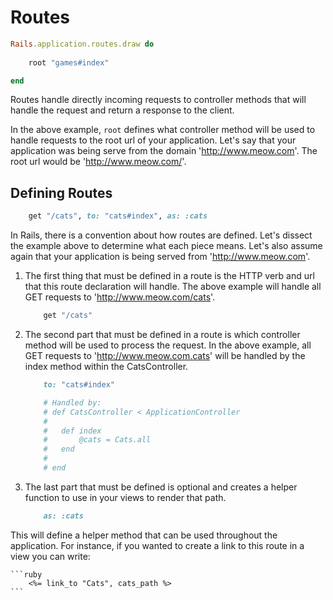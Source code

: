 # Routes

```ruby
Rails.application.routes.draw do 
    
    root "games#index"

end
```

Routes handle directly incoming requests to controller methods that will handle
the request and return a response to the client.

In the above example, `root` defines what controller method will be used to 
handle requests to the root url of your application. Let's say that your 
application was being serve from the domain 'http://www.meow.com'. The root 
url would be 'http://www.meow.com/'.

## Defining Routes

```ruby
    get "/cats", to: "cats#index", as: :cats
```

In Rails, there is a convention about how routes are defined. Let's dissect the
example above to determine what each piece means. Let's also assume again that
your application is being served from 'http://www.meow.com'.

1. The first thing that must be defined in a route is the HTTP verb and url 
that this route declaration will handle. The above example will handle all GET
requests to 'http://www.meow.com/cats'.

    ```ruby
        get "/cats"
    ```

2. The second part that must be defined in a route is which controller method 
will be used to process the request. In the above example, all GET requests to
'http://www.meow.com.cats' will be handled by the index method within the 
CatsController.
    
    ```ruby
        to: "cats#index"

        # Handled by:
        # def CatsController < ApplicationController
        # 
        #   def index
        #       @cats = Cats.all
        #   end
        # 
        # end
    ```

3. The last part that must be defined is optional and creates a helper function
to use in your views to render that path.
    
    ```ruby
        as: :cats
    ```
This will define a helper method that can be used throughout the application. For instance, if 
you wanted to create a link to this route in a view you can write:

    ```ruby
        <%= link_to "Cats", cats_path %>
    ```
